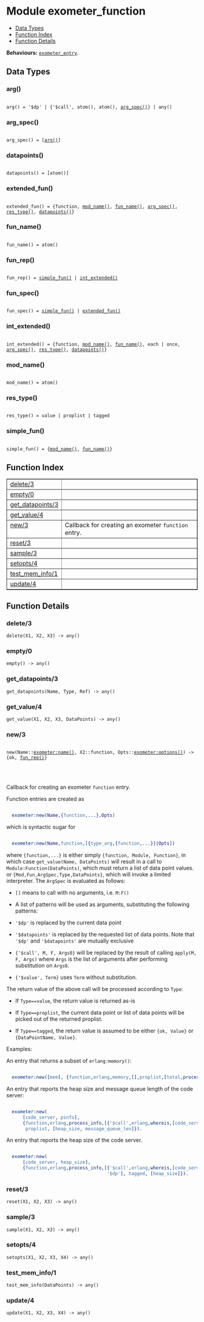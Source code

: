 

# Module exometer_function #
* [Data Types](#types)
* [Function Index](#index)
* [Function Details](#functions)

__Behaviours:__ [`exometer_entry`](exometer_entry.md).

<a name="types"></a>

## Data Types ##




### <a name="type-arg">arg()</a> ###



<pre><code>
arg() = '$dp' | {'$call', atom(), atom(), <a href="#type-arg_spec">arg_spec()</a>} | any()
</code></pre>





### <a name="type-arg_spec">arg_spec()</a> ###



<pre><code>
arg_spec() = [<a href="#type-arg">arg()</a>]
</code></pre>





### <a name="type-datapoints">datapoints()</a> ###



<pre><code>
datapoints() = [atom()]
</code></pre>





### <a name="type-extended_fun">extended_fun()</a> ###



<pre><code>
extended_fun() = {function, <a href="#type-mod_name">mod_name()</a>, <a href="#type-fun_name">fun_name()</a>, <a href="#type-arg_spec">arg_spec()</a>, <a href="#type-res_type">res_type()</a>, <a href="#type-datapoints">datapoints()</a>}
</code></pre>





### <a name="type-fun_name">fun_name()</a> ###



<pre><code>
fun_name() = atom()
</code></pre>





### <a name="type-fun_rep">fun_rep()</a> ###



<pre><code>
fun_rep() = <a href="#type-simple_fun">simple_fun()</a> | <a href="#type-int_extended">int_extended()</a>
</code></pre>





### <a name="type-fun_spec">fun_spec()</a> ###



<pre><code>
fun_spec() = <a href="#type-simple_fun">simple_fun()</a> | <a href="#type-extended_fun">extended_fun()</a>
</code></pre>





### <a name="type-int_extended">int_extended()</a> ###



<pre><code>
int_extended() = {function, <a href="#type-mod_name">mod_name()</a>, <a href="#type-fun_name">fun_name()</a>, each | once, <a href="#type-arg_spec">arg_spec()</a>, <a href="#type-res_type">res_type()</a>, <a href="#type-datapoints">datapoints()</a>}
</code></pre>





### <a name="type-mod_name">mod_name()</a> ###



<pre><code>
mod_name() = atom()
</code></pre>





### <a name="type-res_type">res_type()</a> ###



<pre><code>
res_type() = value | proplist | tagged
</code></pre>





### <a name="type-simple_fun">simple_fun()</a> ###



<pre><code>
simple_fun() = {<a href="#type-mod_name">mod_name()</a>, <a href="#type-fun_name">fun_name()</a>}
</code></pre>


<a name="index"></a>

## Function Index ##


<table width="100%" border="1" cellspacing="0" cellpadding="2" summary="function index"><tr><td valign="top"><a href="#delete-3">delete/3</a></td><td></td></tr><tr><td valign="top"><a href="#empty-0">empty/0</a></td><td></td></tr><tr><td valign="top"><a href="#get_datapoints-3">get_datapoints/3</a></td><td></td></tr><tr><td valign="top"><a href="#get_value-4">get_value/4</a></td><td></td></tr><tr><td valign="top"><a href="#new-3">new/3</a></td><td>Callback for creating an exometer <code>function</code> entry.</td></tr><tr><td valign="top"><a href="#reset-3">reset/3</a></td><td></td></tr><tr><td valign="top"><a href="#sample-3">sample/3</a></td><td></td></tr><tr><td valign="top"><a href="#setopts-4">setopts/4</a></td><td></td></tr><tr><td valign="top"><a href="#test_mem_info-1">test_mem_info/1</a></td><td></td></tr><tr><td valign="top"><a href="#update-4">update/4</a></td><td></td></tr></table>


<a name="functions"></a>

## Function Details ##

<a name="delete-3"></a>

### delete/3 ###

`delete(X1, X2, X3) -> any()`


<a name="empty-0"></a>

### empty/0 ###

`empty() -> any()`


<a name="get_datapoints-3"></a>

### get_datapoints/3 ###

`get_datapoints(Name, Type, Ref) -> any()`


<a name="get_value-4"></a>

### get_value/4 ###

`get_value(X1, X2, X3, DataPoints) -> any()`


<a name="new-3"></a>

### new/3 ###


<pre><code>
new(Name::<a href="exometer.md#type-name">exometer:name()</a>, X2::function, Opts::<a href="exometer.md#type-options">exometer:options()</a>) -&gt; {ok, <a href="#type-fun_rep">fun_rep()</a>}
</code></pre>

<br></br>



Callback for creating an exometer `function` entry.


Function entries are created as

```erlang

  exometer:new(Name,{function,...},Opts)
```

which is syntactic sugar for

```erlang

  exometer:new(Name,function,[{type_arg,{function,...}}|Opts])
```

where `{function,...}` is either simply `{function, Module, Function}`,
in which case `get_value(Name, DataPoints)` will result in a call to
`Module:Function(DataPoints)`, which must return a list of data point values.
or `{Mod,Fun,ArgSpec,Type,DataPoints}`, which will invoke a limited
interpreter. The `ArgSpec` is evaluated as follows:

* `[]` means to call with no arguments, i.e. `M:F()`

* A list of patterns will be used as arguments, substituting the
following patterns:

* `'$dp'` is replaced by the current data point

* `'$datapoints'` is replaced by the requested list of
data points. Note that `'$dp'` and
`'$datapoints'` are mutually exclusive

* `{'$call', M, F, Args0}` will be replaced by the result
of calling `apply(M, F, Args)` where `Args` is the list of
arguments after performing substitution on `Args0`.

* `{'$value', Term}` uses `Term` without
substitution.




The return value of the above call will be processed according to `Type`:

* If `Type==value`, the return value is returned as-is

* If `Type==proplist`, the current data point or list of data points
will be picked out of the returned proplist.

* If `Type==tagged`, the return value is assumed to be either
`{ok, Value}` or `{DataPointName, Value}`.




Examples:



An entry that returns a subset of `erlang:memory()`:



```erlang

  exometer:new([mem], {function,erlang,memory,[],proplist,[total,processes]}).
```



An entry that reports the heap size and message queue length of the
code server:



```erlang

  exometer:new(
      [code_server, pinfo],
      {function,erlang,process_info,[{'$call',erlang,whereis,[code_server]}],
       proplist, [heap_size, message_queue_len]}).
```



An entry that reports the heap size of the code server.



```erlang

  exometer:new(
      [code_server, heap_size],
      {function,erlang,process_info,[{'$call',erlang,whereis,[code_server]},
                                     '$dp'], tagged, [heap_size]}).
```


<a name="reset-3"></a>

### reset/3 ###

`reset(X1, X2, X3) -> any()`


<a name="sample-3"></a>

### sample/3 ###

`sample(X1, X2, X3) -> any()`


<a name="setopts-4"></a>

### setopts/4 ###

`setopts(X1, X2, X3, X4) -> any()`


<a name="test_mem_info-1"></a>

### test_mem_info/1 ###

`test_mem_info(DataPoints) -> any()`


<a name="update-4"></a>

### update/4 ###

`update(X1, X2, X3, X4) -> any()`


